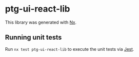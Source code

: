 # ptg-ui-react-lib

This library was generated with [Nx](https://nx.dev).

## Running unit tests

Run `nx test ptg-ui-react-lib` to execute the unit tests via [Jest](https://jestjs.io).
